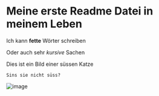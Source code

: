 # Meine erste Readme Datei in meinem Leben 

Ich kann **fette** Wörter schreiben

Oder auch sehr *kursive* Sachen

Dies ist ein Bild einer süssen Katze

`Sins sie nicht süss?`

![image](https://user-images.githubusercontent.com/111046193/184091181-d6bd9e56-61c8-4721-b4ea-78e1c174e541.png)

